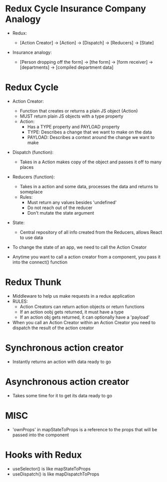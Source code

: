 # Redux Cycle Insurance Company Analogy

-   Redux:

    -   [Action Creator] -> [Action] -> [Dispatch] -> [Reducers] -> [State]

-   Insurance analogy:

    -   [Person dropping off the form] -> [the form] -> [form receiver] -> [departments] -> [compiled department data]

# Redux Cycle

-   Action Creator:
    -   Function that creates or returns a plain JS object (Action)
    -   MUST return plain JS objects with a type property
    -   Action:
        -   Has a TYPE property and PAYLOAD property
        -   TYPE: Describes a change that we want to make on the data
        -   PAYLOAD: Describes a context around the change we want to make
-   Dispatch (function):
    -   Takes in a Action makes copy of the object and passes it off to many places
-   Reducers (function):
    -   Takes in a action and some data, processes the data and returns to someplace
    -   Rules:
        -   Must return any values besides 'undefined'
        -   Do not reach out of the reducer
        -   Don't mutate the state argument
-   State:

    -   Central repository of all info created from the Reducers, allows React to use data

-   To change the state of an app, we need to call the Action Creator
-   Anytime you want to call a action creator from a component, you pass it into the connect() function

# Redux Thunk

-   Middleware to help us make requests in a redux application
-   RULES:
    -   Action Creators can return action objects or return functions
    -   If an action oobj gets returned, it must have a type
    -   If an action obj gets returned, it can optionally have a 'payload'
-   When you call an Action Creator within an Action Creator you need to dispatch the result of the action creator

# Synchronous action creator

-   Instantly returns an action with data ready to go

# Asynchronous action creator

-   Takes some time for it to get its data ready to go

# MISC

-   'ownProps' in mapStateToProps is a reference to the props that will be passed into the component

# Hooks with Redux

-   useSelector() is like mapStateToProps
-   useDispatch() is like mapDispatchToProps
